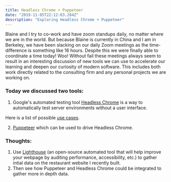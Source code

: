 ```yaml
---
title: Headless Chrome + Puppeteer
date: "2019-11-05T22:12:03.284Z"
description: "Exploring Headless Chrome + Puppeteer"
---
```


Blaine and I try to co-work and have zoom standups daily, no matter where we are in the world. But because Blaine is currently in China and I am in Berkeley, we have been slacking on our daily Zoom meetings as the time-difference is something like 16 hours. Despite this we were finally able to coordinate a time today! Woo! Without fail these meetings always seem to result in an interesting discussion of new tools we can use to accelerate our learning and deepen our curiosity of modern software. This includes both work directly related to the consulting firm and any personal projects we are working on.

<h3>Today we discussed two tools:</h3>

1. Google's automated testing tool [Headless Chrome](https://developers.google.com/web/updates/2017/04/headless-chrome)
   is a way to automatically test server environments without a user interface. <br>

Here is a list of possible [use cases](https://github.com/checkly/puppeteer-examples).

2. [Puppeteer](https://developers.google.com/web/tools/puppeteer) which can be used to drive Headless Chrome.

<h3>Thoughts:</h3>

1. Use [Lighthouse](https://developers.google.com/web/tools/lighthouse) (an open-source automated tool that will help improve your webpage by auditing performance, accessibility, etc.) to gather intial data on the restaurant website I recently built.
2. Then see how Puppeteer and Headless Chrome could be integrated to gather more in depth data.
